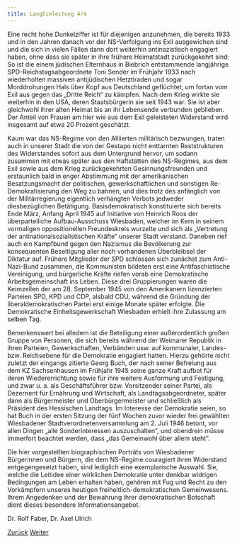 ```yaml
---
title: LangEinleitung 4/4
---
```


Eine recht hohe Dunkelziffer ist für diejenigen anzunehmen, die bereits
1933 und in den Jahren danach vor der NS-Verfolgung ins Exil ausgewichen
sind und die sich in vielen Fällen dann dort weiterhin antinazistisch
engagiert haben, ohne dass sie später in ihre frühere Heimatstadt
zurückgekehrt sind: So ist die einem jüdischen Elternhaus in Biebrich
entstammende langjährige SPD-Reichstagsabgeordnete Toni Sender im
Frühjahr 1933 nach wiederholten massiven antijüdischen Hetztiraden und
sogar Morddrohungen Hals über Kopf aus Deutschland geflüchtet, um fortan
vom Exil aus gegen das „Dritte Reich“ zu kämpfen. Nach dem Krieg wirkte
sie weiterhin in den USA, deren Staatsbürgerin sie seit 1943 war. Sie
ist aber gleichwohl ihrer alten Heimat bis an ihr Lebensende verbunden
geblieben. Der Anteil von Frauen am hier wie aus dem Exil geleisteten
Widerstand wird insgesamt auf etwa 20 Prozent geschätzt.

Kaum war das NS-Regime von den Alliierten militärisch bezwungen, traten
auch in unserer Stadt die von der Gestapo nicht enttarnten
Reststrukturen des Widerstandes sofort aus dem Untergrund hervor, um
sodann zusammen mit etwas später aus den Haftstätten des NS-Regimes, aus
dem Exil sowie aus dem Krieg zurückgekehrten Gesinnungsfreunden und
erstaunlich bald in enger Abstimmung mit der amerikanischen
Besatzungsmacht der politischen, gewerkschaftlichen und sonstigen
Re-Demokratisierung den Weg zu bahnen, und dies trotz des anfänglich von
der Militärregierung eigentlich verhängten Verbots jedweder
diesbezüglichen Betätigung. Basisdemokratisch konstituierte sich bereits
Ende März, Anfang April 1945 auf Initiative von Heinrich Roos der
überparteiliche Aufbau-Ausschuss Wiesbaden, welcher im Kern in seinem
vormaligen oppositionellen Freundeskreis wurzelte und sich als
„Vertretung der antinationalsozialistischen Kräfte“ unserer Stadt
verstand. Daneben rief auch ein Kampfbund gegen den Nazismus die
Bevölkerung zur konsequenten Beseitigung aller noch vorhandenen
Überbleibsel der Diktatur auf. Frühere Mitglieder der SPD schlossen sich
zunächst zum Anti-Nazi-Bund zusammen, die Kommunisten bildeten erst eine
Antifaschistische Vereinigung, und bürgerliche Kräfte riefen vorab eine
Demokratische Arbeitsgemeinschaft ins Leben. Diese drei Gruppierungen
waren die Keimzellen der am 28. September 1945 von den Amerikanern
lizenzierten Parteien SPD, KPD und CDP, alsbald CDU, während die
Gründung der liberaldemokratischen Partei erst einige Monate später
erfolgte. Die Demokratische Einheitsgewerkschaft Wiesbaden erhielt ihre
Zulassung am selben Tag.

Bemerkenswert bei alledem ist die Beteiligung einer außerordentlich
großen Gruppe von Personen, die sich bereits während der Weimarer
Republik in ihren Parteien, Gewerkschaften, Verbänden usw. auf
kommunaler, Landes- bzw. Reichsebene für die Demokratie engagiert
hatten. Hierzu gehörte nicht zuletzt der eingangs zitierte Georg Buch,
der nach seiner Befreiung aus dem KZ Sachsenhausen im Frühjahr 1945
seine ganze Kraft aufbot für deren Wiedererrichtung sowie für ihre
weitere Ausformung und Festigung, und zwar u. a. als Geschäftsführer
bzw. Vorsitzender seiner Partei, als Dezernent für Ernährung und
Wirtschaft, als Landtagsabgeordneter, später dann als Bürgermeister und
Oberbürgermeister und schließlich als Präsident des Hessischen Landtags.
Im Interesse der Demokratie seien, so hat Buch in der ersten Sitzung der
fünf Wochen zuvor wieder frei gewählten Wiesbadener
Stadtverordnetenversammlung am 2. Juli 1946 betont, vor allen Dingen
„alle Sonderinteressen auszuschalten“, und obendrein müsse immerfort
beachtet werden, dass „das Gemeinwohl über allem steht“.

Die hier vorgestellten biographischen Porträts von Wiesbadener
Bürgerinnen und Bürgern, die dem NS-Regime couragiert ihren Widerstand
entgegengesetzt haben, sind lediglich eine exemplarische Auswahl. Sie,
welche die Leitidee einer wirklichen Demokratie unter denkbar widrigen
Bedingungen am Leben erhalten haben, gehören mit Fug und Recht zu den
Vorkämpfern unseres heutigen freiheitlich-demokratischen Gemeinwesens.
Ihrem Angedenken und der Bewahrung ihrer demokratischen Botschaft dient
dieses besondere Informationsangebot.

Dr. Rolf Faber, Dr. Axel Ulrich

[Zurück](lang-teil3.md)
[Weiter](zitate.md)